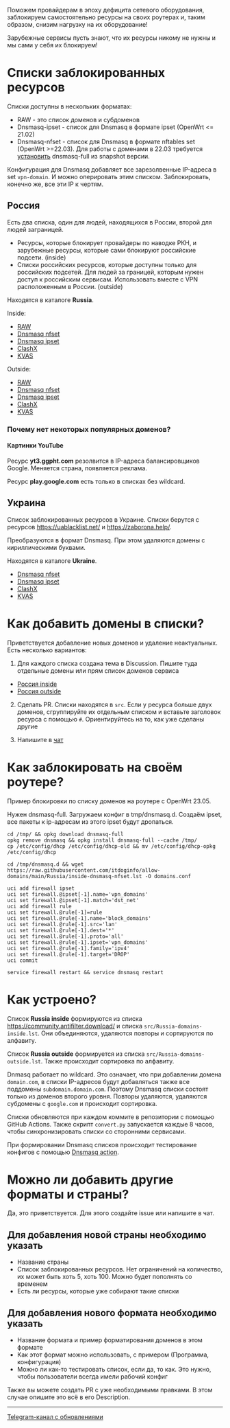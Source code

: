 Поможем провайдерам в эпоху дефицита сетевого оборудования, заблокируем самостоятельно ресурсы на своих роутерах и, таким образом, снизим нагрузку на их оборудование!

Зарубежные сервисы пусть знают, что их ресурсы никому не нужны и мы сами у себя их блокируем!

# Списки заблокированных ресурсов
Списки доступны в нескольких форматах:
- RAW - это список доменов и субдоменов
- Dnsmasq-ipset - список для Dnsmasq в формате ipset (OpenWrt <= 21.02)
- Dnsmasq-nfset - список для Dnsmasq в формате nftables set (OpenWrt >=22.03). Для работы c доменами в 22.03 требуется [установить](https://t.me/itdoginfo/12) dnsmasq-full из snapshot версии.

Конфигурация для Dnsmasq добавляет все зарезолвенные IP-адреса в set `vpn-domain`. И можно оперировать этим списком. Заблокировать, конечно же, все эти IP к чертям.

## Россия
Есть два списка, один для людей, находящихся в России, второй для людей заграницей.

- Ресурсы, которые блокирует провайдеры по наводке РКН, и зарубежные ресурсы, которые сами блокируют российские подсети. (inside)
- Списки российских ресурсов, которые доступны только для российских подсетей.  Для людей за границей, которым нужен доступ к российским сервисам. Использовать вместе с VPN расположенным в России. (outside)

Находятся в каталоге **Russia**.

Inside:
- [RAW](https://raw.githubusercontent.com/itdoginfo/allow-domains/main/Russia/inside-raw.lst)
- [Dnsmasq nfset](https://raw.githubusercontent.com/itdoginfo/allow-domains/main/Russia/inside-dnsmasq-nfset.lst)
- [Dnsmasq ipset](https://raw.githubusercontent.com/itdoginfo/allow-domains/main/Russia/inside-dnsmasq-ipset.lst)
- [ClashX](https://raw.githubusercontent.com/itdoginfo/allow-domains/main/Russia/inside-clashx.lst)
- [KVAS](https://raw.githubusercontent.com/itdoginfo/allow-domains/main/Russia/inside-kvas.lst)

Outside:
- [RAW](https://raw.githubusercontent.com/itdoginfo/allow-domains/main/Russia/outside-raw.lst)
- [Dnsmasq nfset](https://raw.githubusercontent.com/itdoginfo/allow-domains/main/Russia/outside-dnsmasq-nfset.lst)
- [Dnsmasq ipset](https://raw.githubusercontent.com/itdoginfo/allow-domains/main/Russia/outside-dnsmasq-ipset.lst)
- [ClashX](https://raw.githubusercontent.com/itdoginfo/allow-domains/main/Russia/outside-clashx.lst)
- [KVAS](https://raw.githubusercontent.com/itdoginfo/allow-domains/main/Russia/outside-kvas.lst)

### Почему нет некоторых популярных доменов?
#### Картинки YouTube
Ресурс **yt3.ggpht.com** резолвится в IP-адреса балансировщиков Google. Меняется страна, появляется реклама.

Ресурс **play.google.com** есть только в списках без wildcard.

## Украина
Список заблокированных ресурсов в Украине. Списки берутся с ресурсов https://uablacklist.net/ и https://zaborona.help/.

Преобразуются в формат Dnsmasq. При этом удаляются домены с кириллическими буквами. 

Находятся в каталоге **Ukraine**.

- [Dnsmasq nfset](https://raw.githubusercontent.com/itdoginfo/allow-domains/main/Ukraine/inside-dnsmasq-nfset.lst)
- [Dnsmasq ipset](https://raw.githubusercontent.com/itdoginfo/allow-domains/main/Ukraine/inside-dnsmasq-ipset.lst)
- [ClashX](https://raw.githubusercontent.com/itdoginfo/allow-domains/main/Ukraine/inside-clashx.lst)
- [KVAS](https://raw.githubusercontent.com/itdoginfo/allow-domains/main/Ukraine/inside-kvas.lst)

# Как добавить домены в списки?
Приветствуется добавление новых доменов и удаление неактуальных.
Есть несколько вариантов:

1. Для каждого списка создана тема в Discussion. Пишите туда отдельные домены или прям список доменов сервиса
- [Россия inside](https://github.com/itdoginfo/allow-domains/discussions/1)
- [Россия outside](https://github.com/itdoginfo/allow-domains/discussions/2)

2. Сделать PR. Списки находятся в `src`. Если у ресурса больше двух доменов, сгруппируйте их отдельным списком и вставьте заголовок ресурса с помощью `#`. Ориентируйтесь на то, как уже сделаны другие

3. Напишите в [чат](https://t.me/itdogchat)

# Как заблокировать на своём роутере?
Пример блокировки по списку доменов на роутере с OpenWrt 23.05.

Нужен dnsmasq-full. Загружаем конфиг в tmp/dnsmasq.d. Создаём ipset, все пакеты к ip-адресам из этого ipset будут дропаться.

```
cd /tmp/ && opkg download dnsmasq-full
opkg remove dnsmasq && opkg install dnsmasq-full --cache /tmp/
cp /etc/config/dhcp /etc/config/dhcp-old && mv /etc/config/dhcp-opkg /etc/config/dhcp

cd /tmp/dnsmasq.d && wget https://raw.githubusercontent.com/itdoginfo/allow-domains/main/Russia/inside-dnsmasq-nfset.lst -O domains.conf

uci add firewall ipset
uci set firewall.@ipset[-1].name='vpn_domains'
uci set firewall.@ipset[-1].match='dst_net'
uci add firewall rule
uci set firewall.@rule[-1]=rule
uci set firewall.@rule[-1].name='block_domains'
uci set firewall.@rule[-1].src='lan'
uci set firewall.@rule[-1].dest='*'
uci set firewall.@rule[-1].proto='all'
uci set firewall.@rule[-1].ipset='vpn_domains'
uci set firewall.@rule[-1].family='ipv4'
uci set firewall.@rule[-1].target='DROP'
uci commit

service firewall restart && service dnsmasq restart
```

# Как устроено?
Список **Russia inside** формируются из списка https://community.antifilter.download/ и списка `src/Russia-domains-inside.lst`. Они объединяются, удаляются повторы и сортируются по алфавиту. 

Список **Russia outside** формируется из списка `src/Russia-domains-outside.lst`. Также происходит сортировка по алфавиту.

Dnmasq работает по wildcard. Это означает, что при добавлении домена `domain.com`, в списки IP-адресов будут добавляться также все поддомены `subdomain.domain.com`. Поэтому Dnsmasq списки состоят только из доменов второго уровня. Повторы удаляются, удаляются субдомены с `google.com` и происходит сортировка.

Списки обновляются при каждом коммите в репозитории с помощью GitHub Actions. Также скрипт `convert.py` запускается каждые 8 часов, чтобы синхронизировать списки со сторонними сервисами.

При формировании Dnsmasq списков происходит тестирование конфигов с помощью [Dnsmasq action](https://github.com/marketplace/actions/dnsmasq-configuration-check).

# Можно ли добавить другие форматы и страны?
Да, это приветствуется. Для этого создайте issue или напишите в чат.

## Для добавления новой страны необходимо указать
- Название страны
- Список заблокированных ресурсов. Нет ограничений на количество, их может быть хоть 5, хоть 100. Можно будет пополнять со временем
- Есть ли ресурсы, которые уже собирают такие списки

## Для добавления нового формата необходимо указать
- Название формата и пример форматирования доменов в этом формате
- Как этот формат можно использовать, с примером (Программа, конфигурация)
- Можно ли как-то тестировать список, если да, то как. Это нужно, чтобы пользователи всегда имели рабочий конфиг

Также вы можете создать PR с уже необходимыми правками. В этом случае опишите это всё в его Description.

---

[Telegram-канал с обновлениями](https://t.me/itdoginfo)
